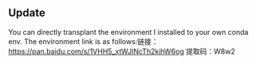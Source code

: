 ## Update

You can directly transplant the environment I installed to your own conda env. The environment link is as follows:链接：https://pan.baidu.com/s/1VHH5_xtWJlNcTh2kihW6og 提取码：W8w2 


